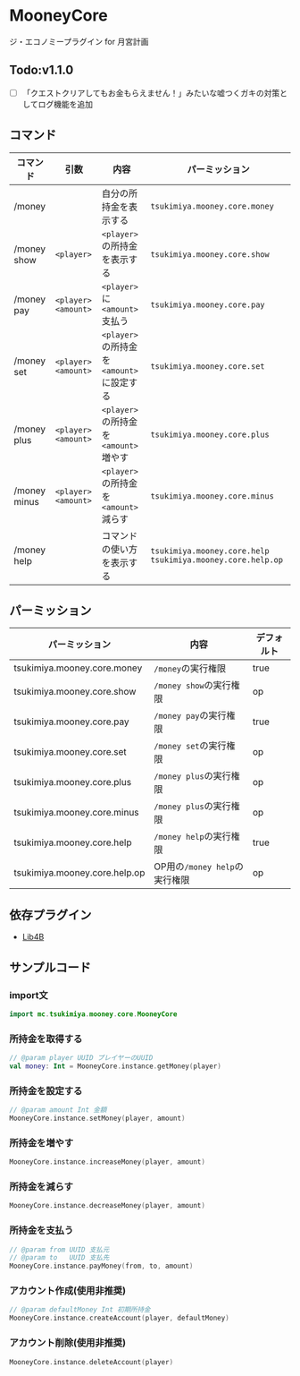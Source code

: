 # MooneyCore
ジ・エコノミープラグイン for 月宮計画  

## Todo:v1.1.0
- [ ] 「クエストクリアしてもお金もらえません！」みたいな嘘つくガキの対策としてログ機能を追加

## コマンド
| コマンド | 引数 | 内容 | パーミッション |
| --- | --- | --- | --- |
| /money | | 自分の所持金を表示する | `tsukimiya.mooney.core.money` |
| /money show | `<player>` | `<player>`の所持金を表示する | `tsukimiya.mooney.core.show` |
| /money pay | `<player>` `<amount>` | `<player>`に`<amount>`支払う | `tsukimiya.mooney.core.pay` |
| /money set | `<player>` `<amount>` | `<player>`の所持金を`<amount>`に設定する | `tsukimiya.mooney.core.set` |
| /money plus | `<player>` `<amount>` | `<player>`の所持金を`<amount>`増やす | `tsukimiya.mooney.core.plus` |
| /money minus | `<player>` `<amount>` | `<player>`の所持金を`<amount>`減らす | `tsukimiya.mooney.core.minus` |
| /money help | | コマンドの使い方を表示する | `tsukimiya.mooney.core.help` `tsukimiya.mooney.core.help.op` |

## パーミッション
| パーミッション | 内容 | デフォルト |
| --- | --- | --- |
| tsukimiya.mooney.core.money | `/money`の実行権限 | true |
| tsukimiya.mooney.core.show | `/money show`の実行権限 | op |
| tsukimiya.mooney.core.pay | `/money pay`の実行権限 | true |
| tsukimiya.mooney.core.set | `/money set`の実行権限 | op |
| tsukimiya.mooney.core.plus | `/money plus`の実行権限 | op |
| tsukimiya.mooney.core.minus | `/money plus`の実行権限 | op |
| tsukimiya.mooney.core.help | `/money help`の実行権限 | true |
| tsukimiya.mooney.core.help.op | OP用の`/money help`の実行権限 | op |

## 依存プラグイン
- [Lib4B](https://github.com/TsukimiyaProject/Lib4B)

## サンプルコード
### import文
```kotlin
import mc.tsukimiya.mooney.core.MooneyCore
```

### 所持金を取得する
```kotlin
// @param player UUID プレイヤーのUUID
val money: Int = MooneyCore.instance.getMoney(player)
```

### 所持金を設定する
```kotlin
// @param amount Int 金額
MooneyCore.instance.setMoney(player, amount)
```

### 所持金を増やす
```kotlin
MooneyCore.instance.increaseMoney(player, amount)
```

### 所持金を減らす
```kotlin
MooneyCore.instance.decreaseMoney(player, amount)
```

### 所持金を支払う
```kotlin
// @param from UUID 支払元 
// @param to   UUID 支払先
MooneyCore.instance.payMoney(from, to, amount)
```

### アカウント作成(使用非推奨)
```kotlin
// @param defaultMoney Int 初期所持金
MooneyCore.instance.createAccount(player, defaultMoney)
```

### アカウント削除(使用非推奨)
```kotlin
MooneyCore.instance.deleteAccount(player)
```

